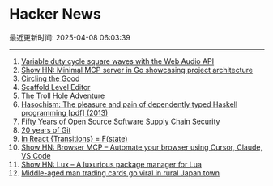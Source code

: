# Hacker News

最近更新时间: 2025-04-08 06:03:39

--- 
1. [Variable duty cycle square waves with the Web Audio API](https://www.danblack.co/blog/variable-duty-cycle-square-wave) 
2. [Show HN: Minimal MCP server in Go showcasing project architecture](https://github.com/TuanKiri/weather-mcp-server) 
3. [Circling the Good](https://www.nybooks.com/articles/2025/04/24/circling-the-good-thomas-nagel/) 
4. [Scaffold Level Editor](https://blog.littlepolygon.com/posts/scaffold/) 
5. [The Troll Hole Adventure](https://bluerenga.blog/2025/04/03/the-troll-hole-adventure-1980/) 
6. [Hasochism: The pleasure and pain of dependently typed Haskell programming [pdf] (2013)](https://personal.cis.strath.ac.uk/conor.mcbride/pub/hasochism.pdf) 
7. [Fifty Years of Open Source Software Supply Chain Security](https://queue.acm.org/detail.cfm?id=3722542) 
8. [20 years of Git](https://blog.gitbutler.com/20-years-of-git/) 
9. [In React {Transitions} = F(state)](https://jordaneldredge.com/blog/transitions-f-of-state/) 
10. [Show HN: Browser MCP – Automate your browser using Cursor, Claude, VS Code](https://browsermcp.io/) 
11. [Show HN: Lux – A luxurious package manager for Lua](https://mrcjkb.dev/posts/2025-04-07-lux-announcement.html) 
12. [Middle-aged man trading cards go viral in rural Japan town](https://www.tokyoweekender.com/entertainment/middle-aged-man-trading-cards-go-viral-in-japan/) 
